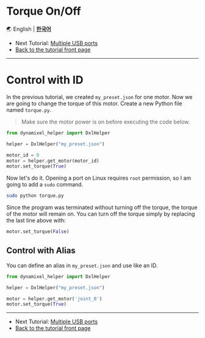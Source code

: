 
# Torque On/Off

🌏
English |
[**한국어**](../ko/torque.md)

- Next Tutorial: [Multiple USB ports](multiple_ports.md)
- [Back to the tutorial front page](TUTORIAL.md)

---

# Control with ID

In the previous tutorial, we created `my_preset.json` for one motor. Now we are going to change the torque of this motor. Create a new Python file named `torque.py`.

> Make sure the motor power is on before executing the code below.

```python
from dynamixel_helper import DxlHelper

helper = DxlHelper("my_preset.json")

motor_id = 0
motor = helper.get_motor(motor_id)
motor.set_torque(True)
```

Now let's do it. Opening a port on Linux requires `root` permission, so I am going to add a `sudo` command.

```bash
sudo python torque.py
```

Since the program was terminated without turning off the torque, the torque of the motor will remain on. You can turn off the torque simply by replacing the last line above with:

```python
motor.set_torque(False)
```

## Control with Alias

You ​​can define an alias in `my_preset.json` and use like an ID.

```python
from dynamixel_helper import DxlHelper

helper = DxlHelper("my_preset.json")

motor = helper.get_motor('joint_0')
motor.set_torque(True)
```

---

- Next Tutorial: [Multiple USB ports](multiple_ports.md)
- [Back to the tutorial front page](TUTORIAL.md)